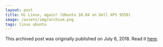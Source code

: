 ```yaml
---
layout: post
title: Hi Linux, again! (Ubuntu 18.04 on Dell XPS 9350)
image: /assets/img/archive.png
tags: linux ubuntu
---
```

This archived post was originally published on July 6, 2018. Read it [here](/alex.ciobanu.org/index12e9.html).
